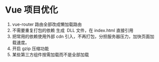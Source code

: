 # Vue 项目优化

1. vue-router 路由全部改成懒加载路由
2. 不需要重复打包的依赖 生成  DLL 文件，在 index.html 直接引用
3. 把常用的依赖使用外部 cdn 引入，不再打包，分担服务器压力，加快页面加载速度。
4. 开启 gzip 压缩功能
5. 某些第三方组件按需加载而不是全部加载
